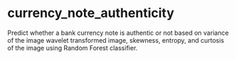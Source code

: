 # currency_note_authenticity
Predict whether a bank currency note is authentic or not based on variance of the image wavelet transformed image, skewness, entropy, and curtosis of the image using Random Forest classifier.
